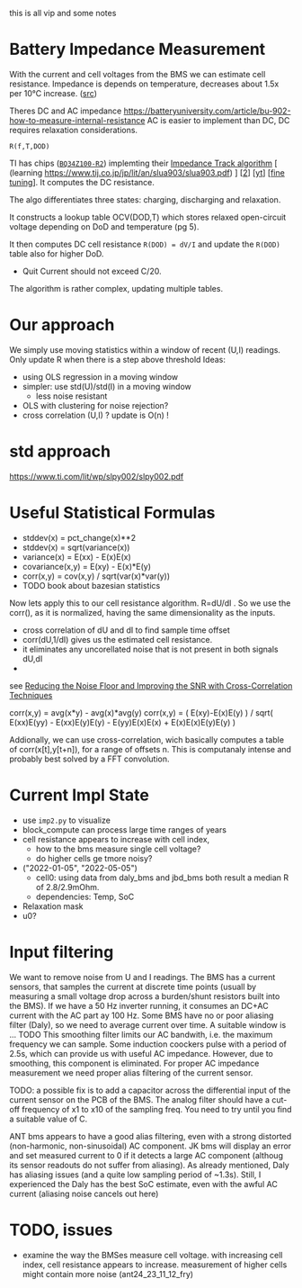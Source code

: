this is all vip and some notes

# Battery Impedance Measurement

With the current and cell voltages from the BMS we can estimate cell resistance.
Impedance is depends on temperature, decreases about 1.5x per 10°C
increase. ([src](https://www.youtube.com/watch?v=_8MzGy_tkEQ&t=69))

Theres DC and AC impedance https://batteryuniversity.com/article/bu-902-how-to-measure-internal-resistance
AC is easier to implement than DC, DC requires relaxation considerations.

`R(f,T,DOD)`

TI has chips ([`BQ34Z100-R2`](https://www.ti.com/lit/gpn/BQ34Z100-R2)) implemting
their [Impedance Track algorithm](https://www.ti.com/lit/an/slua450a/slua450a.pdf)
[ (learning https://www.tij.co.jp/jp/lit/an/slua903/slua903.pdf) ]
[[2](https://www.ti.com/lit/wp/slpy002/slpy002.pdf)]
[[yt](https://www.youtube.com/watch?v=_8MzGy_tkEQ)]
[[fine tuning](https://www.ti.com/lit/an/slyt402/slyt402.pdf?ts=1695924597934)].
It computes the DC resistance.

The algo differentiates three states: charging, discharging and relaxation.

It constructs a lookup table OCV(DOD,T) which stores relaxed open-circuit voltage depending on DoD and temperature (pg
5).

It then computes DC cell resistance `R(DOD) = dV/I` and update the `R(DOD)` table also for higher DoD.

* Quit Current should not exceed C/20.

The algorithm is rather complex, updating multiple tables.

# Our approach

We simply use moving statistics within a window of recent (U,I) readings.
Only update R when there is a step above threshold
Ideas:

* using OLS regression in a moving window
* simpler: use std(U)/std(I) in a moving window
    * less noise resistant
* OLS with clustering for noise rejection?
* cross correlation (U,I) ? update is O(n) !

# std approach

https://www.ti.com/lit/wp/slpy002/slpy002.pdf

# Useful Statistical Formulas

* stddev(x) = pct_change(x)**2
* stddev(x) = sqrt(variance(x))
* variance(x) = E(xx) - E(x)E(x)
* covariance(x,y) = E(xy) - E(x)*E(y)
* corr(x,y) = cov(x,y) / sqrt(var(x)*var(y))
* TODO book about bazesian statistics

Now lets apply this to our cell resistance algorithm. R=dU/dI .
So we use the corr(), as it is normalized, having the same dimensionality as the inputs.

* cross correlation of dU and dI to find sample time offset
* corr(dU,1/dI) gives us the estimated cell resistance.
* it eliminates any uncorellated noise that is not present in both signals dU,dI
*

see [Reducing the Noise Floor and Improving the SNR with Cross-Correlation Techniques](https://www.zhinst.com/europe/en/blogs/how-reduce-noise-floor-and-improve-snr-employing-cross-correlation-techniques#Basic%20Principle)

corr(x,y) = avg(x*y) - avg(x)*avg(y)
corr(x,y) = ( E(xy)-E(x)E(y) ) / sqrt( E(xx)E(yy) - E(xx)E(y)E(y) - E(yy)E(x)E(x) + E(x)E(x)E(y)E(y) )

Addionally, we can use cross-correlation, wich basically computes a table of corr(x[t],y[t+n]), for a range of offsets
n.
This is computanaly intense and probably best solved by a FFT convolution.

# Current Impl State

* use `imp2.py` to visualize
* block_compute can process large time ranges of years
* cell resistance appears to increase with cell index,
    * how to the bms measure single cell voltage?
    * do higher cells ge tmore noisy?
* ("2022-01-05", "2022-05-05")
    * cell0: using data from daly_bms and jbd_bms both result a median R of 2.8/2.9mOhm.
    * dependencies: Temp, SoC
* Relaxation mask
* u0?

# Input filtering

We want to remove noise from U and I readings.
The BMS has a current sensors, that samples the current at discrete time points (usuall by measuring a small voltage
drop across a burden/shunt resistors built into the BMS).
If we have a 50 Hz inverter running, it consumes an DC+AC current with the AC part ay 100 Hz.
Some BMS have no or poor aliasing filter (Daly), so we need to average current over time.
A suitable window is ... TODO
This smoothing filter limits our AC bandwith, i.e. the maximum frequency we can sample.
Some induction coockers pulse with a period of 2.5s, which can provide us with useful AC impedance.
However, due to smoothing, this component is eliminated.
For proper AC impedance measurement we need proper alias filtering of the current sensor.

TODO: a possible fix is to add a capacitor across the differential input of the current sensor on the PCB of the BMS.
The analog filter should have a cut-off frequency of x1 to x10 of the sampling freq.
You need to try until you find a suitable value of C.

ANT bms appears to have a good alias filtering, even with a strong distorted (non-harmonic, non-sinusoidal)
AC component. JK bms will display an error and set measured current to 0 if it detects a large AC component (althoug
its sensor readouts do not suffer from aliasing). As already mentioned, Daly has aliasing issues (and a quite low
sampling period of ~1.3s).
Still, I experienced the Daly has the best SoC estimate, even with the awful AC current (aliasing noise cancels out
here)

# TODO, issues

* examine the way the BMSes measure cell voltage. with increasing cell index, cell resistance appears to increase.
  measurement of higher cells might contain more noise (ant24_23_11_12_fry)